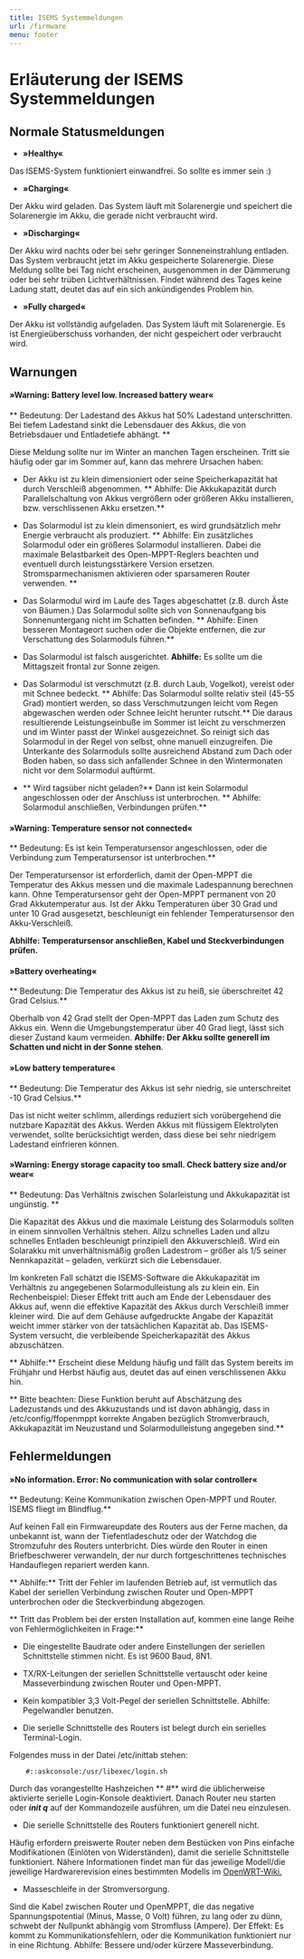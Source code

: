 ```yaml
---
title: ISEMS Systemmeldungen
url: /firmware
menu: footer
---
```


# Erläuterung der ISEMS Systemmeldungen

## Normale Statusmeldungen

* **»Healthy«**

Das ISEMS-System funktioniert einwandfrei. So sollte es immer sein :) 

* **»Charging«**

Der Akku wird geladen. Das System läuft mit Solarenergie und speichert die Solarenergie im Akku, die gerade nicht verbraucht wird.

* **»Discharging«**

Der Akku wird nachts oder bei sehr geringer Sonneneinstrahlung entladen. Das System verbraucht jetzt im Akku gespeicherte Solarenergie. Diese Meldung sollte bei Tag nicht erscheinen, ausgenommen in der Dämmerung oder bei sehr trüben Lichtverhältnissen. Findet während des Tages keine Ladung statt, deutet das auf ein sich ankündigendes Problem hin.

* **»Fully charged«**

Der Akku ist vollständig aufgeladen. Das System läuft mit Solarenergie. Es ist Energieüberschuss vorhanden, der nicht gespeichert oder verbraucht wird. 

## Warnungen

#### »Warning: Battery level low. Increased battery wear«

** Bedeutung: Der Ladestand des Akkus hat 50% Ladestand unterschritten. Bei tiefem Ladestand sinkt die Lebensdauer des Akkus, die von Betriebsdauer und Entladetiefe abhängt.
**

Diese Meldung sollte nur im Winter an manchen Tagen erscheinen. Tritt sie häufig oder gar im Sommer auf, kann das mehrere Ursachen haben:

* Der Akku ist zu klein dimensioniert oder seine Speicherkapazität hat durch Verschleiß abgenommen. ** Abhilfe: Die Akkukapazität durch Parallelschaltung von Akkus vergrößern oder größeren Akku installieren, bzw. verschlissenen Akku ersetzen.**

* Das Solarmodul ist zu klein dimensoniert, es wird grundsätzlich mehr Energie verbraucht als produziert. ** Abhilfe: Ein zusätzliches Solarmodul oder ein größeres Solarmodul installieren. Dabei die maximale Belastbarkeit des Open-MPPT-Reglers beachten und eventuell durch leistungsstärkere Version ersetzen. Stromsparmechanismen aktivieren oder sparsameren Router verwenden.
**
* Das Solarmodul wird im Laufe des Tages abgeschattet (z.B. durch Äste von Bäumen.)  Das Solarmodul sollte sich von Sonnenaufgang bis Sonnenuntergang nicht im Schatten befinden. ** Abhilfe: Einen besseren Montageort suchen oder die Objekte entfernen, die zur Verschattung des Solarmoduls führen.**

* Das Solarmodul ist falsch ausgerichtet. **Abhilfe:** Es sollte um die Mittagszeit frontal zur Sonne zeigen.

* Das Solarmodul ist verschmutzt (z.B. durch Laub, Vogelkot), vereist oder mit Schnee bedeckt. ** Abhilfe: Das Solarmodul sollte relativ steil (45-55 Grad) montiert werden, so dass Verschmutzungen leicht vom Regen abgewaschen werden oder Schnee leicht herunter rutscht.** Die daraus resultierende Leistungseinbuße im Sommer ist leicht zu verschmerzen und im Winter passt der Winkel ausgezeichnet. So reinigt sich das Solarmodul in der Regel von selbst, ohne manuell einzugreifen. Die Unterkante des Solarmoduls sollte ausreichend Abstand zum Dach oder Boden haben, so dass sich anfallender Schnee in den Wintermonaten nicht vor dem Solarmodul auftürmt.

* ** Wird tagsüber nicht geladen?** Dann ist kein Solarmodul angeschlossen oder der Anschluss ist unterbrochen. ** Abhilfe: Solarmodul anschließen, Verbindungen prüfen.**

#### »Warning: Temperature sensor not connected«

** Bedeutung: Es ist kein Temperatursensor angeschlossen, oder die Verbindung zum Temperatursensor ist unterbrochen.**

Der Temperatursensor ist erforderlich, damit der Open-MPPT die Temperatur des Akkus messen und die maximale Ladespannung berechnen kann. Ohne Temperatursensor geht der Open-MPPT permanent von 20 Grad Akkutemperatur aus. Ist der Akku Temperaturen über 30 Grad und unter 10 Grad ausgesetzt, beschleunigt ein fehlender Temperatursensor den Akku-Verschleiß.

**Abhilfe: Temperatursensor anschließen, Kabel und Steckverbindungen prüfen.**

#### »Battery overheating«

** Bedeutung: Die Temperatur des Akkus ist zu heiß, sie überschreitet 42 Grad Celsius.**

Oberhalb von 42 Grad stellt der Open-MPPT das Laden zum Schutz des Akkus ein. Wenn die Umgebungstemperatur über 40 Grad liegt, lässt sich dieser Zustand kaum vermeiden. **Abhilfe: Der Akku sollte generell im Schatten und nicht in der Sonne stehen**.

#### »Low battery temperature«

** Bedeutung: Die Temperatur des Akkus ist sehr niedrig, sie unterschreitet -10 Grad Celsius.**

Das ist nicht weiter schlimm, allerdings reduziert sich vorübergehend die nutzbare Kapazität des Akkus. Werden Akkus mit flüssigem Elektrolyten verwendet, sollte berücksichtigt werden, dass diese bei sehr niedrigem Ladestand einfrieren können. 

#### »Warning: Energy storage capacity too small. Check battery size and/or wear«

** Bedeutung: Das Verhältnis zwischen Solarleistung und Akkukapazität ist ungünstig. **

Die Kapazität des Akkus und die maximale Leistung des Solarmoduls sollten in einem sinnvollen Verhältnis stehen. Allzu schnelles Laden und allzu schnelles Entladen beschleunigt prinzipiell den Akkuverschleiß. Wird ein Solarakku mit unverhältnismäßig großen Ladestrom – größer als 1/5 seiner Nennkapazität – geladen, verkürzt sich die Lebensdauer.
 
Im konkreten Fall schätzt die ISEMS-Software die Akkukapazität im Verhältnis zu angegebenen Solarmodulleistung als zu klein ein. Ein Rechenbeispiel: Dieser Effekt tritt auch am Ende der Lebensdauer des Akkus auf, wenn die effektive Kapazität des Akkus durch Verschleiß immer kleiner wird. Die auf dem Gehäuse aufgedruckte Angabe der Kapazität weicht immer stärker von der tatsächlichen Kapazität ab. Das ISEMS-System versucht, die verbleibende Speicherkapazität des Akkus abzuschätzen.

** Abhilfe:** Erscheint diese Meldung häufig und fällt das System bereits im Frühjahr und Herbst häufig aus, deutet das auf einen verschlissenen Akku hin.

** Bitte beachten: Diese Funktion beruht auf Abschätzung des Ladezustands und des Akkuzustands und ist davon abhängig, dass in /etc/config/ffopenmppt korrekte Angaben bezüglich Stromverbrauch, Akkukapazität im Neuzustand und Solarmodulleistung angegeben sind.**

## Fehlermeldungen

#### »No information. Error: No communication with solar controller«

** Bedeutung: Keine Kommunikation zwischen Open-MPPT und Router. ISEMS fliegt im Blindflug.**

Auf keinen Fall ein Firmwareupdate des Routers aus der Ferne machen, da unbekannt ist, wann der Tiefentladeschutz oder der Watchdog die Stromzufuhr des Routers unterbricht. Dies würde den Router in einen Briefbeschwerer verwandeln, der nur durch fortgeschrittenes technisches Handauflegen repariert werden kann.

** Abhilfe:** Tritt der Fehler im laufenden Betrieb auf, ist vermutlich das Kabel der seriellen Verbindung zwischen Router und Open-MPPT unterbrochen oder die Steckverbindung abgezogen. 

** Tritt das Problem bei der ersten Installation auf, kommen eine lange Reihe von Fehlermöglichkeiten in Frage:**

* Die eingestellte Baudrate oder andere Einstellungen der seriellen Schnittstelle stimmen nicht. Es ist 9600 Baud, 8N1.

* TX/RX-Leitungen der seriellen Schnittstelle vertauscht oder keine Masseverbindung zwischen Router und Open-MPPT.

* Kein kompatibler 3,3 Volt-Pegel der seriellen Schnittstelle. Abhilfe: Pegelwandler benutzen.

* Die serielle Schnittstelle des Routers ist belegt durch ein serielles Terminal-Login.

Folgendes muss in der Datei /etc/inittab stehen:

		#::askconsole:/usr/libexec/login.sh

Durch das vorangestellte Hashzeichen ** #**  wird die üblicherweise aktivierte serielle Login-Konsole deaktiviert. Danach Router neu starten oder ***init q*** auf der Kommandozeile ausführen, um die Datei neu einzulesen.

* Die serielle Schnittstelle des Routers funktioniert generell nicht. 

Häufig erfordern preiswerte Router neben dem Bestücken von Pins einfache Modifikationen (Einlöten von Widerständen), damit die serielle Schnittstelle funktioniert. Nähere Informationen findet man für das jeweilige Modell/die jeweilige Hardwarerevision eines bestimmten Modells im [OpenWRT-Wiki.](https://wiki.openwrt.org/toh/start) 

* Masseschleife in der Stromversorgung. 

Sind die Kabel zwischen Router und OpenMPPT, die das negative Spannungspotential (Minus, Masse, 0 Volt) führen, zu lang oder zu dünn, schwebt der Nullpunkt abhängig vom Stromfluss (Ampere). Der Effekt: Es kommt zu Kommunikationsfehlern, oder die Kommunikation funktioniert nur in eine Richtung. Abhilfe: Bessere und/oder kürzere Masseverbindung.
